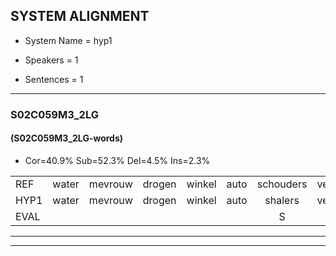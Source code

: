 
## SYSTEM ALIGNMENT

- System Name = hyp1

- Speakers = 1

- Sentences = 1

---

### S02C059M3_2LG

#### (S02C059M3_2LG-words)

- Cor=40.9%	Sub=52.3%	Del=4.5%	Ins=2.3%

|  |  |  |  |  |  |  |  |  |  |  |  |  |  |  |  |  |  |  |  |  |  |  |  |  |  |  |  |  |  |  |  |  |  |  |  |  |  |  |  |  |  |  |  |  |
|:--- |:---:|:---:|:---:|:---:|:---:|:---:|:---:|:---:|:---:|:---:|:---:|:---:|:---:|:---:|:---:|:---:|:---:|:---:|:---:|:---:|:---:|:---:|:---:|:---:|:---:|:---:|:---:|:---:|:---:|:---:|:---:|:---:|:---:|:---:|:---:|:---:|:---:|:---:|:---:|:---:|:---:|:---:|:---:|:---:|
| REF | water | mevrouw | drogen | winkel | auto | schouders | verhaal | koning | moeilijk | speelplaats | drinken | hoofdpijn | hoofdpijn |  | regen | vliegtuig | stoppen | opnieuw | gooien | sneeuwen | moeder | liedje | potlood | fietsbel | vinger | dichtbij | meisje | * | chauffeur | muziek | waarom | scheuren | lawaai | zwemmen | vuurwerk | appel | cola | kussen | eerste | * | circus | kleuren | voetbal | vlinder |
| HYP1 | water | mevrouw | drogen | winkel | auto | shalers | verhaal | koning | moeilijk | speelplaat | drinken | hoofdpijn | hoofdpijn | beroek | riigen | vliegtuig | stopen | opnemengooien | esnemen | more? | litje | oplot? | vit | bel | vinger | dihtmin | meisje |  | chauffer | dezeek | waarom? | sceren | lawaai | semen | sheulwerk | apo | cola |  | kisen | ierste | cirkes | kleuren | voetbal | vliinder |
| EVAL |  |  |  |  |  | S |  |  |  | S |  |  |  | I | S |  | S | S | S | S | S | S | S | S |  | S |  | D | S | S | S | S |  | S | S | S |  | D | S | S | S |  |  | S |
---

---
